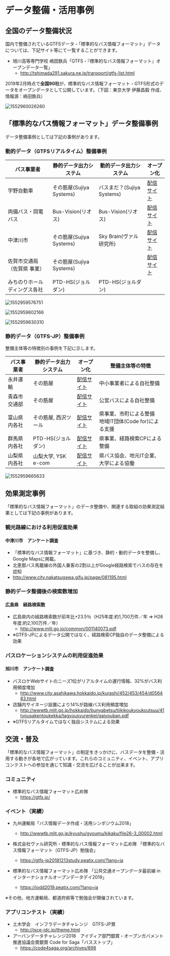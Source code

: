 # データ整備・活用事例

## 全国のデータ整備状況

国内で整備されているGTFSデータ・「標準的なバス情報フォーマット」データについては、下記サイト等にて一覧することができます。

* 旭川高等専門学校 嶋田鉄兵「GTFS・『標準的なバス情報フォーマット』オープンデータ一覧」
  * http://tshimada291.sakura.ne.jp/transport/gtfs-list.html

2019年2月時点で**全国90社**が、標準的なバス情報フォーマット・GTFS形式のデータをオープンデータとして公開しています。（下図：東京大学 伊藤昌毅 作成、情報源：嶋田鉄兵）

![1552960026260](img/1552960026260.png)

## 「標準的なバス情報フォーマット」データ整備事例

データ整備事例としては下記の事例があります。

### 動的データ（GTFSリアルタイム）整備事例

| バス事業者                   | 静的データ出力システム   | 動的データ出力システム     | オープン化                                                   |
| ---------------------------- | ------------------------ | -------------------------- | ------------------------------------------------------------ |
| 宇野自動車                   | その筋屋(Sujiya Systems) | バスまだ？(Sujiya Systems) | [配信サイト](http://www3.unobus.co.jp/opendata/)             |
| 両備バス・岡電バス           | Bus-Vision(リオス)       | Bus-Vision(リオス)         | [配信サイト](https://loc.bus-vision.jp/ryobi/view/opendata.html) |
| 中津川市                     | その筋屋(Sujiya Systems) | Sky Brain(ヴァル研究所)    | [配信サイト](http://www.city.nakatsugawa.gifu.jp/page/083409.html) |
| 佐賀市交通局（佐賀県 事業）  | その筋屋(Sujiya Systems) |                            | [配信サイト](http://opendata.sagabus.info/)                  |
| みちのりホールディングス各社 | PTD-HS(ジョルダン)       | PTD-HS(ジョルダン)         |                                                              |

![1552959576751](img/1552959576751.png)

![1552959602166](img/1552959602166.png)

![1552959630310](img/1552959630310.png)

### 静的データ（GTFS-JP）整備事例

整備主体等の特徴別の事例を下記に示します。

| バス事業者   | 静的データ出力システム | オープン化                                                   | 整備主体等の特徴                                           |
| ------------ | ---------------------- | ------------------------------------------------------------ | ---------------------------------------------------------- |
| 永井運輸     | その筋屋               | [配信サイト](http://www.nagai-unyu.net/rosen/GTFS/index.html) | 中小事業者による自社整備                                   |
| 青森市交通部 | その筋屋               | [配信サイト](https://www.city.aomori.aomori.jp/kotsu-kanri/koutsu/oshirase/20180401gtfso-punnde-ta.html) | 公営バスによる自社整備                                     |
| 富山県内各社 | その筋屋, 西沢ツール   | [配信サイト](http://opendata.pref.toyama.jp/pages/gtfs_jp.htm) | 県事業、市町による整備<br />地域IT団体(Code for)による支援 |
| 群馬県内各社 | PTD-HS(ジョルダン)     | [配信サイト](https://gma.jcld.jp/GMA_OPENDATA/)              | 県事業、経路検索CPによる整備                               |
| 山梨県内各社 | 山梨大学, YSK e-com    | [配信サイト](http://opendata.busmaps.jp/)                    | 県バス協会、地元IT企業、大学による協働                     |

![1552959665633](img/1552959665633.png)



## 効果測定事例

「標準的なバス情報フォーマット」のデータ整備や、関連する取組の効果測定結果としては下記の事例があります。

### 観光路線における利用促進効果

#### 中津川市　アンケート調査

  * 「標準的なバス情報フォーマット」に基づき、静的・動的データを整備し、Google Mapsに掲載。
  * 北恵那バス馬籠線の外国人乗客の2割以上がGoogle経路検索でバスの存在を認知
  * http://www.city.nakatsugawa.gifu.jp/page/081195.html

### 静的データ整備後の検索数増加

#### 広島県　経路検索数

- 広島県内の経路検索数が前年比+23.5％（H25年度:約1,700万件／年 ⇒ H26年度:約2,100万件／年）
  - http://www.mlit.go.jp/common/001140073.pdf
- ※GTFS-JPによるデータ公開ではなく、経路検索CP独自のデータ整備による効果

### バスロケーションシステムの利用促進効果

#### 旭川市　アンケート調査

* バスロケWebサイトのニーズ1位がリアルタイムの運行情報、32%がバス利用頻度増加
  * http://www.city.asahikawa.hokkaido.jp/kurashi/452/453/454/d056483.html
* 店舗内サイネージ設置により14%が路線バス利用頻度増加
  * http://wwwtb.mlit.go.jp/hokkaido/bunyabetsu/tiikikoukyoukoutsuu/41tyousakentoukekka/tagyousyurenkei/gaiyouban.pdf
* ※GTFSリアルタイムではなく独自システムによる効果

## 交流・普及

「標準的なバス情報フォーマット」の制定をきっかけに、バスデータを整備・活用する動きが各地で広がっています。これらのコミュニティ、イベント、アプリコンテストへの参加を通じて知識・交流を広げることが出来ます。

### コミュニティ

* 標準的なバス情報フォーマット広め隊
  * https://gtfs.jp/

### イベント（実績）

* 九州運輸局「バス情報データ作成・活用シンポジウム2018」
  - http://wwwtb.mlit.go.jp/kyushu/gyoumu/kikaku/file26-3_00002.html
* 株式会社ヴァル研究所・標準的なバス情報フォーマット広め隊
  「標準的なバス情報フォーマット（GTFS-JP）勉強会」
  - https://gtfs-jp20181213study.peatix.com/?lang=ja

* 標準的なバス情報フォーマット広め隊
  「公共交通オープンデータ最前線 in インターナショナルオープンデータデイ2019」
  * https://iodd2019.peatix.com/?lang=ja

※その他、地方運輸局、都道府県等で勉強会が開催されています。

### アプリコンテスト（実績）

* 土木学会　インフラデータチャレンジ　GTFS-JP賞
  * http://jsce-idc.jp/theme.html
* アーバンデータチャレンジ2018　アイディア部門銀賞・オープンガバメント推進協議会賞銀賞
  Code for Saga「バスストップ」
  * https://code4saga.org/archives/898